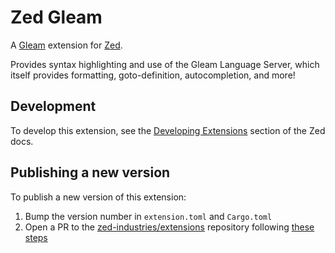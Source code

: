 # Zed Gleam

A [Gleam](https://gleam.run/) extension for [Zed](https://zed.dev/).

Provides syntax highlighting and use of the Gleam Language Server, which itself provides formatting, goto-definition, autocompletion, and more!

## Development

To develop this extension, see the [Developing Extensions](https://zed.dev/docs/extensions/developing-extensions) section of the Zed docs.

## Publishing a new version

To publish a new version of this extension:

1. Bump the version number in `extension.toml` and `Cargo.toml`
2. Open a PR to the [zed-industries/extensions](https://github.com/zed-industries/extensions) repository following [these steps](https://zed.dev/docs/extensions/developing-extensions#updating-an-extension)
